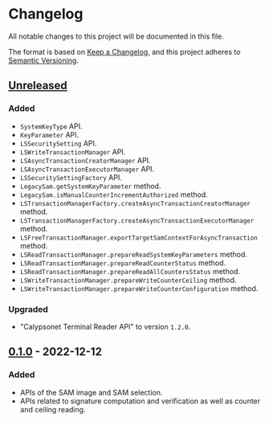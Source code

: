 # Changelog
All notable changes to this project will be documented in this file.

The format is based on [Keep a Changelog](https://keepachangelog.com/en/1.0.0/),
and this project adheres to [Semantic Versioning](https://semver.org/spec/v2.0.0.html).

## [Unreleased]
### Added
- `SystemKeyType` API.
- `KeyParameter` API.
- `LSSecuritySetting` API.
- `LSWriteTransactionManager` API.
- `LSAsyncTransactionCreatorManager` API.
- `LSAsyncTransactionExecutorManager` API.
- `LSSecuritySettingFactory` API.
- `LegacySam.getSystemKeyParameter` method.
- `LegacySam.isManualCounterIncrementAuthorized` method.
- `LSTransactionManagerFactory.createAsyncTransactionCreatorManager` method.
- `LSTransactionManagerFactory.createAsyncTransactionExecutorManager` method.
- `LSFreeTransactionManager.exportTargetSamContextForAsyncTransaction` method.
- `LSReadTransactionManager.prepareReadSystemKeyParameters` method.
- `LSReadTransactionManager.prepareReadCounterStatus` method.
- `LSReadTransactionManager.prepareReadAllCountersStatus` method.
- `LSWriteTransactionManager.prepareWriteCounterCeiling` method.
- `LSWriteTransactionManager.prepareWriteCounterConfiguration` method.
### Upgraded
- "Calypsonet Terminal Reader API" to version `1.2.0`.

## [0.1.0] - 2022-12-12
### Added
- APIs of the SAM image and SAM selection.
- APIs related to signature computation and verification as well as counter and ceiling reading.

[unreleased]: https://github.com/calypsonet/calypsonet-terminal-calypso-crypto-legacysam-java-api/compare/0.1.0...HEAD
[0.1.0]: https://github.com/calypsonet/calypsonet-terminal-calypso-crypto-legacysam-java-api/releases/tag/0.1.0